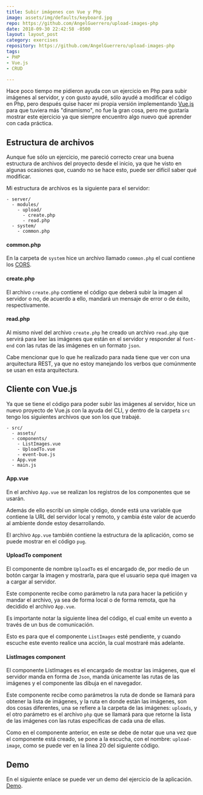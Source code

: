 ```yaml
---
title: Subir imágenes con Vue y Php
image: assets/img/defaults/keyboard.jpg
repo: https://github.com/AngelGuerrero/upload-images-php
date: 2018-09-30 22:42:58 -0500
layout: layout_post
category: exercises
repository: https://github.com/AngelGuerrero/upload-images-php
tags:
- PHP
- Vue.js
- CRUD

---
```

Hace poco tiempo me pidieron ayuda con un ejercicio en Php para subir imágenes al servidor, y con gusto ayudé, sólo ayudé a modificar el código en Php, pero después quise hacer mi propia versión implementando [Vue.js](https://vuejs.org/) para que tuviera más "dinamismo", no fue la gran cosa, pero me gustaría mostrar este ejercicio ya que siempre encuentro algo nuevo qué aprender con cada práctica.

## Estructura de archivos
Aunque fue sólo un ejercicio, me pareció correcto crear una buena estructura de archivos del proyecto desde el inicio, ya que he visto en algunas ocasiones que, cuando no se hace esto, puede ser difícil saber qué modificar.

Mi estructura de archivos es la siguiente para el servidor:

```text
- server/
  - modules/
    - upload/
      - create.php
      - read.php
  - system/
    - common.php
```

#### common.php
En la carpeta de `system` hice un archivo llamado `common.php` el cual contiene los [CORS](https://es.wikipedia.org/wiki/Intercambio_de_recursos_de_origen_cruzado).
<code data-gist-id="580082a73050f953c418d499272e0f59" data-gist-file="common.php"></code>

#### create.php
El archivo `create.php` contiene el código que deberá subir la imagen al servidor o no, de acuerdo a ello, mandará un mensaje de error o de éxito, respectivamente.
<code data-gist-id="580082a73050f953c418d499272e0f59" data-gist-file="create.php"></code>

#### read.php
Al mismo nivel del archivo `create.php` he creado un archivo `read.php` que servirá para leer las imágenes que están en el servidor y responder al `font-end` con las rutas de las imágenes en un formato `json`.
<code data-gist-id="580082a73050f953c418d499272e0f59" data-gist-file="read.php"></code>

Cabe mencionar que lo que he realizado para nada tiene que ver con una arquitectura REST, ya que no estoy manejando los verbos que comúnmente se usan en esta arquitectura.

## Cliente con Vue.js
Ya que se tiene el código para poder subir las imágenes al servidor, hice un nuevo proyecto de Vue.js con la ayuda del CLI, y dentro de la carpeta `src` tengo los siguientes archivos que son los que trabajé.

```text
- src/
  - assets/
  - components/
    - ListImages.vue
    - UploadTo.vue
    - event-bue.js
  - App.vue
  - main.js
```

#### App.vue
En el archivo `App.vue` se realizan los registros de los componentes que se usarán.

Además de ello escribí un simple código, donde está una variable que contiene la URL del servidor local y remoto, y cambia éste valor de acuerdo al ambiente donde estoy desarrollando.

El archivo `App.vue` también contiene la estructura de la aplicación, como se puede mostrar en el código `pug`.

<code data-gist-id="580082a73050f953c418d499272e0f59" data-gist-file="App.vue"></code>

#### UploadTo component
El componente de nombre `UploadTo` es el encargado de, por medio de un botón cargar la imagen y mostrarla, para que el usuario sepa qué imagen va a cargar al servidor.

Este componente recibe como parámetro la ruta para hacer la petición y mandar el archivo, ya sea de forma local o de forma remota, que ha decidido el archivo `App.vue`.

<code data-gist-id="580082a73050f953c418d499272e0f59" data-gist-file="UploadTo.vue"></code>

Es importante notar la siguiente línea del código, el cual emite un evento a través de un bus de comunicación.

<code data-gist-id="580082a73050f953c418d499272e0f59" data-gist-file="UploadTo.vue" data-gist-line="50"></code>

Esto es para que el componente `ListImages` esté pendiente, y cuando escuche este evento realice una acción, la cual mostraré más adelante.

#### ListImages component
El componente ListImages es el encargado de mostrar las imágenes, que el servidor manda en forma de `Json`, manda únicamente las rutas de las imágenes y el componente las dibuja en el navegador.

Este componente recibe como parámetros la ruta de donde se llamará para obtener la lista de imágenes, y la ruta en donde están las imágenes, son dos cosas diferentes, una se refiere a la carpeta de las imágenes: `uploads`, y el otro parámetro es el archivo `php` que se llamará para que retorne la lista de las imágenes con las rutas específicas de cada una de ellas.

<code data-gist-id="580082a73050f953c418d499272e0f59" data-gist-file="ListImages.vue"></code>

Como en el componente anterior, en este se debe de notar que una vez que el componente está creado, se pone a la escucha, con el nombre: `upload-image`, como se puede ver en la línea 20 del siguiente código.

<code data-gist-id="580082a73050f953c418d499272e0f59" data-gist-file="ListImages.vue" data-gist-line="28"></code>

## Demo
En el siguiente enlace se puede ver un demo del ejercicio de la aplicación. [Demo](https://stoic-pasteur-7d3397.netlify.com/).